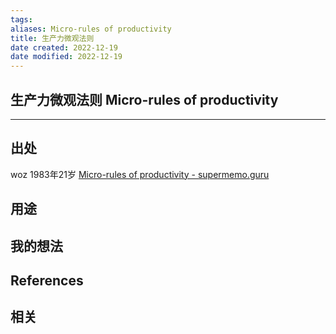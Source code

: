```yaml
---
tags: 
aliases: Micro-rules of productivity
title: 生产力微观法则
date created: 2022-12-19
date modified: 2022-12-19
---
```


## 生产力微观法则 Micro-rules of productivity
---



## 出处

woz 1983年21岁 [Micro-rules of productivity - supermemo.guru](https://supermemo.guru/wiki/Micro-rules_of_productivity)

## 用途




## 我的想法



## References



## 相关

